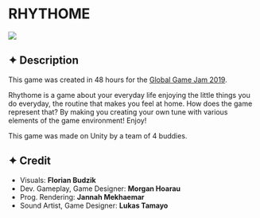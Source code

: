 # RHYTHOME

![](Github/sample.gif)

## ✦ Description
This game was created in 48 hours for the [Global Game Jam 2019](https://globalgamejam.org/2019/games/rhythome).

Rhythome is a game about your everyday life enjoying the little things you do everyday, the routine that makes you feel at home. How does the game represent that? By making you creating your own tune with various elements of the game environment! Enjoy! 

This game was made on Unity by a team of 4 buddies.

## ✦ Credit
* Visuals: **Florian Budzik**
* Dev. Gameplay, Game Designer: **Morgan Hoarau**
* Prog. Rendering: **Jannah Mekhaemar**
* Sound Artist, Game Designer: **Lukas Tamayo**
